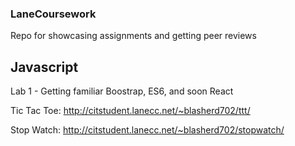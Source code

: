 ### LaneCoursework
Repo for showcasing assignments and getting peer reviews


## Javascript
Lab 1 - Getting familiar Boostrap, ES6, and soon React

Tic Tac Toe: http://citstudent.lanecc.net/~blasherd702/ttt/

Stop Watch: http://citstudent.lanecc.net/~blasherd702/stopwatch/

